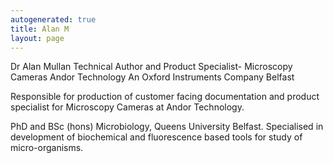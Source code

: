 ```yaml
---
autogenerated: true
title: Alan M
layout: page
---
```


Dr Alan Mullan Technical Author and Product Specialist- Microscopy
Cameras Andor Technology An Oxford Instruments Company Belfast

Responsible for production of customer facing documentation and product
specialist for Microscopy Cameras at Andor Technology.

PhD and BSc (hons) Microbiology, Queens University Belfast. Specialised
in development of biochemical and fluorescence based tools for study of
micro-organisms.
